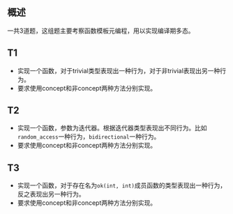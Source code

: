 ## 概述
一共3道题，这组题主要考察函数模板元编程，用以实现编译期多态。

## T1
- 实现一个函数，对于trivial类型表现出一种行为，对于非trivial表现出另一种行为。
- 要求使用concept和非concept两种方法分别实现。
## T2
- 实现一个函数，参数为迭代器。根据迭代器类型表现出不同行为。比如`random_access`一种行为，`bidirectional`一种行为。
- 要求使用concept和非concept两种方法分别实现。
## T3
- 实现一个函数，对于存在名为`ok(int, int)`成员函数的类型表现出一种行为，反之表现出另一种行为。
- 要求使用concept和非concept两种方法分别实现。
